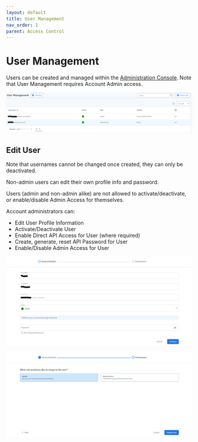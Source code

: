 ```yaml
---
layout: default
title: User Management
nav_order: 1
parent: Access Control
---
```

# User Management

Users can be created and managed within the [Administration Console](https://im.dev.actiandatacloud.com/ui/admin/users). Note that User Management requires Account Admin access.

![](../../../assets/images/User-List.png)

## Edit User

Note that usernames cannot be changed once created, they can only be deactivated.

Non-admin users can edit their own profile info and password.

Users (admin and non-admin alike) are not allowed to activate/deactivate, or enable/disable Admin Access for themselves.

Account administrators can:
* Edit User Profile Information
* Activate/Deactivate User
* Enable Direct API Access for User (where required)
* Create, generate, reset API Password for User
* Enable/Disable Admin Access for User

![](../../../assets/images/User-Edit-1.png)

![](../../../assets/images/User-Edit-2.png)